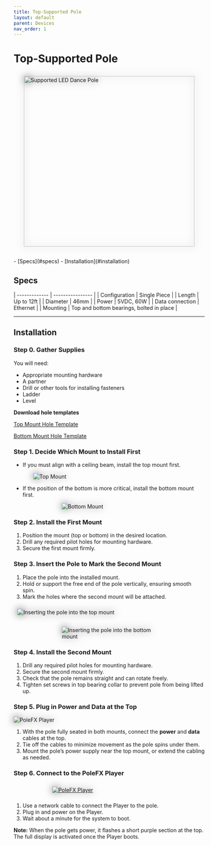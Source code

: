 ```yaml
---
title: Top-Supported Pole
layout: default
parent: Devices
nav_order: 1
---
```

# Top-Supported Pole

<div style="display: flex; flex-wrap: wrap; gap: 20px;">
<div style="flex: 1; min-width: 300px; padding: 10px;">
<img src="{{ site.baseurl }}/assets/devices/top_support/support_450.png" alt="Supported LED Dance Pole" style="height: 450px; width: auto; filter: drop-shadow(0 0 10px #666666); display: block; margin: 0 auto;">
</div>
<div style="flex: 1; min-width: 300px;" markdown="1">
- [Specs](#specs)
- [Installation](#installation)
</div>
</div>


## Specs

| ------------- | ---------------- |
| Configuration | Single Piece     |
| Length        | Up to 12ft       |
| Diameter      | 46mm             |
| Power         | 5VDC, 60W        |
| Data connection | Ethernet       |
| Mounting      | Top and bottom bearings, bolted in place |


---
## Installation


### Step 0. Gather Supplies

You will need:
- Appropriate mounting hardware
- A partner
- Drill or other tools for installing fasteners
- Ladder
- Level

**Download hole templates**

<a href="{{ site.baseurl }}/assets/devices/top_support/PFX_TopMount_Template_122824.pdf">Top Mount Hole Template</a>

<a href="{{ site.baseurl }}/assets/devices/top_support/PFX_BottomMount_Template_122824.pdf">Bottom Mount Hole Template</a>

### Step 1. Decide Which Mount to Install First

- If you must align with a ceiling beam, install the top mount first.  

<img src="{{ site.baseurl }}/assets/devices/top_support/topmount1.png" alt="Top Mount" style="max-width: 400px; height: auto; filter: drop-shadow(0 0 10px #666666); display: block; margin: 0 auto;">

- If the position of the bottom is more critical, install the bottom mount first.

<img src="{{ site.baseurl }}/assets/devices/top_support/bottommount2.png" alt="Bottom Mount" style="max-width: 250px; height: auto; filter: drop-shadow(0 0 10px #666666); display: block; margin: 0 auto;">


### Step 2. Install the First Mount

1. Position the mount (top or bottom) in the desired location.  
2. Drill any required pilot holes for mounting hardware.  
3. Secure the first mount firmly.  


### Step 3. Insert the Pole to Mark the Second Mount

1. Place the pole into the installed mount.  
2. Hold or support the free end of the pole vertically, ensuring smooth spin.  
3. Mark the holes where the second mount will be attached.


<div style="display: flex; flex-wrap: wrap; gap: 20px;">
<div style="flex: 1; min-width: 300px; padding: 10px;">
<img src="{{ site.baseurl }}/assets/devices/top_support/insert_ceiling1.png" alt="Inserting the pole into the top mount" style="max-width: 100%; height: auto; filter: drop-shadow(0 0 10px #474747); display: block; margin: 0 auto;">
</div>
<div style="flex: 1; min-width: 300px;" markdown="1">
<img src="{{ site.baseurl }}/assets/devices/top_support/bottominsertion1.png" alt="Inserting the pole into the bottom mount" style="max-width: 250px; height: auto; filter: drop-shadow(0 0 10px #666666); display: block; margin: 0 auto;">
</div>
</div>







### Step 4. Install the Second Mount

1. Drill any required pilot holes for mounting hardware.  
2. Secure the second mount firmly.  
3. Check that the pole remains straight and can rotate freely.
4. Tighten set screws in top bearing collar to prevent pole from being lifted up.

### Step 5. Plug in Power and Data at the Top

<img src="{{ site.baseurl }}/assets/devices/top_support/ts_ports1.png" alt="PoleFX Player" style="max-width: 100%; height: auto; filter: drop-shadow(0 0 10px #666666); display: block; margin: 0 auto;">

1. With the pole fully seated in both mounts, connect the **power** and **data** cables at the top.  
2. Tie off the cables to minimize movement as the pole spins under them.  
3. Mount the pole’s power supply near the top mount, or extend the cabling as needed.

### Step 6. Connect to the PoleFX Player

<div style="flex: 1; min-width: 300px; padding: 10px;">
    <a href="/control/control.html">
      <img src="{{ site.baseurl }}/assets/server/Pi4_Enclosure_Dec24_2024-Dec-28_07-35-43AM-000_CustomizedView51183715163_600.png" alt="PoleFX Player" style="max-width: 300px; height: auto; filter: drop-shadow(0 0 10px #666666); display: block; margin: 0 auto;">
    </a>
  </div>

1. Use a network cable to connect the Player to the pole.  
2. Plug in and power on the Player.  
3. Wait about a minute for the system to boot.

**Note:** When the pole gets power, it flashes a short purple section at the top. The full display is activated once the Player boots.
